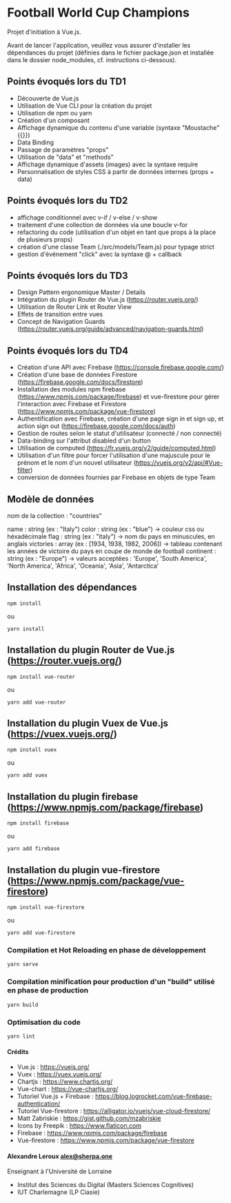 # Football World Cup Champions

Projet d'initiation à Vue.js.

Avant de lancer l'application, veuillez vous assurer d'installer les dépendances du projet (définies dans le fichier package.json et installée dans le dossier node_modules, cf. instructions ci-dessous).

## Points évoqués lors du TD1

- Découverte de Vue.js
- Utilisation de Vue CLI pour la création du projet
- Utilisation de npm ou yarn
- Création d'un composant
- Affichage dynamique du contenu d'une variable (syntaxe "Moustache" {{}})
- Data Binding
- Passage de paramètres "props"
- Utilisation de "data" et "methods"
- Affichage dynamique d'assets (images) avec la syntaxe require
- Personnalisation de styles CSS à partir de données internes (props + data)

## Points évoqués lors du TD2

- affichage conditionnel avec v-if / v-else / v-show
- traitement d'une collection de données via une boucle v-for
- refactoring du code (utilisation d'un objet en tant que props à la place de plusieurs props)
- création d'une classe Team (./src/models/Team.js) pour typage strict
- gestion d'événement "click" avec la syntaxe @ + callback

## Points évoqués lors du TD3

- Design Pattern ergonomique Master / Details
- Intégration du plugin Router de Vue.js (https://router.vuejs.org/)
- Utilisation de Router Link et Router View
- Effets de transition entre vues
- Concept de Navigation Guards (https://router.vuejs.org/guide/advanced/navigation-guards.html)

## Points évoqués lors du TD4

- Création d'une API avec Firebase (https://console.firebase.google.com/)
- Création d'une base de données Firestore (https://firebase.google.com/docs/firestore)
- Installation des modules npm firebase (https://www.npmjs.com/package/firebase) et vue-firestore pour gérer l'interaction avec Firebase et Firestore (https://www.npmjs.com/package/vue-firestore)
- Authentification avec Firebase, création d'une page sign in et sign up, et action sign out (https://firebase.google.com/docs/auth)
- Gestion de routes selon le statut d'utilisateur (connecté / non connecté)
- Data-binding sur l'attribut disabled d'un button
- Utilisation de computed (https://fr.vuejs.org/v2/guide/computed.html)
- Utilisation d'un filtre pour forcer l'utilisation d'une majuscule pour le prénom et le nom d'un nouvel utilisateur (https://vuejs.org/v2/api/#Vue-filter)
- conversion de données fournies par Firebase en objets de type Team

## Modèle de données

nom de la collection : "countries"

name : string (ex : "Italy")
color : string (ex : "blue") -> couleur css ou héxadécimale
flag : string (ex : "italy") -> nom du pays en minuscules, en anglais
victories : array (ex : [1934, 1938, 1982, 2006]) -> tableau contenant les années de victoire du pays en coupe de monde de football
continent : string (ex : "Europe") -> valeurs acceptées : 'Europe', 'South America', 'North America', 'Africa', 'Oceania', 'Asia', 'Antarctica'

## Installation des dépendances

```
npm install
```

ou

```
yarn install
```

## Installation du plugin Router de Vue.js (https://router.vuejs.org/)

`npm install vue-router`

ou

`yarn add vue-router`

## Installation du plugin Vuex de Vue.js (https://vuex.vuejs.org/)

`npm install vuex`

ou

`yarn add vuex`

## Installation du plugin firebase (https://www.npmjs.com/package/firebase)

`npm install firebase`

ou

`yarn add firebase`

## Installation du plugin vue-firestore (https://www.npmjs.com/package/vue-firestore)

`npm install vue-firestore`

ou

`yarn add vue-firestore`

### Compilation et Hot Reloading en phase de développement

```
yarn serve
```

### Compilation minification pour production d'un "build" utilisé en phase de production

```
yarn build
```

### Optimisation du code

```
yarn lint
```

#### Crédits

- Vue.js : https://vuejs.org/
- Vuex : https://vuex.vuejs.org/
- Chartjs : https://www.chartjs.org/
- Vue-chart : https://vue-chartjs.org/
- Tutoriel Vue.js + Firebase : https://blog.logrocket.com/vue-firebase-authentication/
- Tutoriel Vue-firestore : https://alligator.io/vuejs/vue-cloud-firestore/
- Matt Zabriskie : https://gist.github.com/mzabriskie
- Icons by Freepik : https://www.flaticon.com
- Firebase : https://www.npmjs.com/package/firebase
- Vue-firestore : https://www.npmjs.com/package/vue-firestore

#### Alexandre Leroux <alex@sherpa.one>

Enseignant à l'Université de Lorraine

- Institut des Sciences du Digital (Masters Sciences Cognitives)
- IUT Charlemagne (LP Ciasie)
